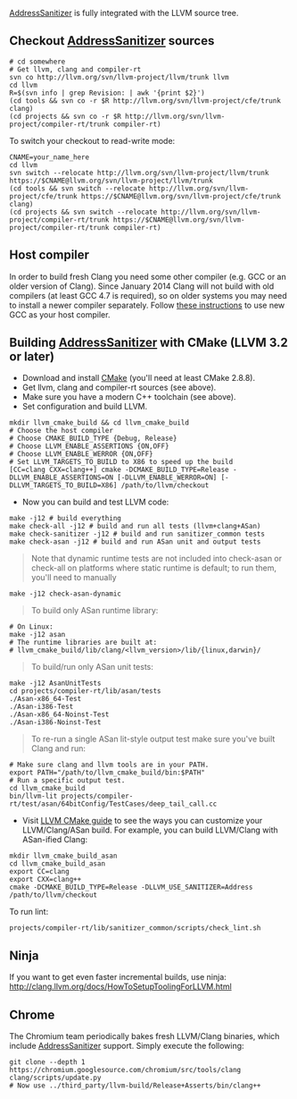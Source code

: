 [AddressSanitizer](AddressSanitizer) is fully integrated with the LLVM source tree.

## Checkout [AddressSanitizer](AddressSanitizer) sources
```
# cd somewhere
# Get llvm, clang and compiler-rt
svn co http://llvm.org/svn/llvm-project/llvm/trunk llvm
cd llvm
R=$(svn info | grep Revision: | awk '{print $2}')
(cd tools && svn co -r $R http://llvm.org/svn/llvm-project/cfe/trunk clang)
(cd projects && svn co -r $R http://llvm.org/svn/llvm-project/compiler-rt/trunk compiler-rt)
```

To switch your checkout to read-write mode:
```
CNAME=your_name_here
cd llvm
svn switch --relocate http://llvm.org/svn/llvm-project/llvm/trunk https://$CNAME@llvm.org/svn/llvm-project/llvm/trunk
(cd tools && svn switch --relocate http://llvm.org/svn/llvm-project/cfe/trunk https://$CNAME@llvm.org/svn/llvm-project/cfe/trunk clang)
(cd projects && svn switch --relocate http://llvm.org/svn/llvm-project/compiler-rt/trunk https://$CNAME@llvm.org/svn/llvm-project/compiler-rt/trunk compiler-rt)
```

## Host compiler
In order to build fresh Clang you need some other compiler (e.g. GCC or an older version of Clang).
Since January 2014 Clang will not build with old compilers (at least GCC 4.7 is required),
so on older systems you may need to install a newer compiler separately. Follow [these instructions](http://llvm.org/docs/GettingStarted.html#getting-a-modern-host-c-toolchain) to use new GCC as your host compiler.

## Building [AddressSanitizer](AddressSanitizer) with CMake (LLVM 3.2 or later)
  * Download and install [CMake](http://www.cmake.org/cmake/resources/software.html) (you'll need at least CMake 2.8.8).
  * Get llvm, clang and compiler-rt sources (see above).
  * Make sure you have a modern C++ toolchain (see above).
  * Set configuration and build LLVM.
```
mkdir llvm_cmake_build && cd llvm_cmake_build
# Choose the host compiler
# Choose CMAKE_BUILD_TYPE {Debug, Release}
# Choose LLVM_ENABLE_ASSERTIONS {ON,OFF}
# Choose LLVM_ENABLE_WERROR {ON,OFF}
# Set LLVM_TARGETS_TO_BUILD to X86 to speed up the build
[CC=clang CXX=clang++] cmake -DCMAKE_BUILD_TYPE=Release -DLLVM_ENABLE_ASSERTIONS=ON [-DLLVM_ENABLE_WERROR=ON] [-DLLVM_TARGETS_TO_BUILD=X86] /path/to/llvm/checkout
```

  * Now you can build and test LLVM code:
```
make -j12 # build everything
make check-all -j12 # build and run all tests (llvm+clang+ASan)
make check-sanitizer -j12 # build and run sanitizer_common tests
make check-asan -j12 # build and run ASan unit and output tests
```
> Note that dynamic runtime tests are not included into check-asan or check-all on platforms where static runtime is default; to run them, you'll need to manually
```
make -j12 check-asan-dynamic
```
> To build only ASan runtime library:
```
# On Linux:
make -j12 asan
# The runtime libraries are built at:
# llvm_cmake_build/lib/clang/<llvm_version>/lib/{linux,darwin}/
```
> To build/run only ASan unit tests:
```
make -j12 AsanUnitTests
cd projects/compiler-rt/lib/asan/tests
./Asan-x86_64-Test
./Asan-i386-Test
./Asan-x86_64-Noinst-Test
./Asan-i386-Noinst-Test
```

> To re-run a single ASan lit-style output test make sure you've built Clang and run:
```
# Make sure clang and llvm tools are in your PATH.
export PATH="/path/to/llvm_cmake_build/bin:$PATH"
# Run a specific output test.
cd llvm_cmake_build
bin/llvm-lit projects/compiler-rt/test/asan/64bitConfig/TestCases/deep_tail_call.cc
```
  * Visit [LLVM CMake guide](http://llvm.org/docs/CMake.html) to see the ways you can customize your LLVM/Clang/ASan build. For example, you can build LLVM/Clang with ASan-ified Clang:
```
mkdir llvm_cmake_build_asan
cd llvm_cmake_build_asan
export CC=clang
export CXX=clang++
cmake -DCMAKE_BUILD_TYPE=Release -DLLVM_USE_SANITIZER=Address /path/to/llvm/checkout
```

To run lint:
```
projects/compiler-rt/lib/sanitizer_common/scripts/check_lint.sh
```

## Ninja
If you want to get even faster incremental builds, use ninja: http://clang.llvm.org/docs/HowToSetupToolingForLLVM.html

## Chrome
The Chromium team periodically bakes fresh LLVM/Clang binaries, which include [AddressSanitizer](AddressSanitizer) support.
Simply execute the following:
```
git clone --depth 1 https://chromium.googlesource.com/chromium/src/tools/clang
clang/scripts/update.py
# Now use ../third_party/llvm-build/Release+Asserts/bin/clang++
```